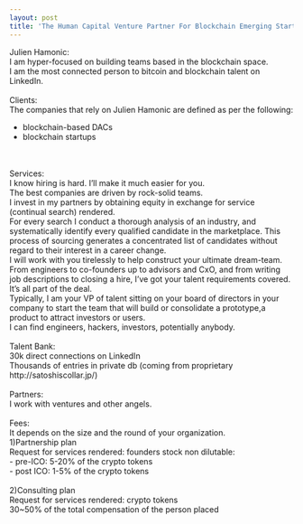 ```yaml
---
layout: post
title: 'The Human Capital Venture Partner For Blockchain Emerging Startups'
---
```


Julien Hamonic: <br>
I am hyper-focused on building teams based in the blockchain space. <br>
I am the most connected person to bitcoin and blockchain talent on LinkedIn. <br>
<br>
Clients:<br>
The companies that rely on Julien Hamonic are defined as per the following:<br>
* blockchain-based DACs <br>
* blockchain startups <br>
<br>
<br>
Services: <br>
I know hiring is hard. I’ll make it much easier for you. <br>
The best companies are driven by rock-solid teams. <br>
I invest in my partners by obtaining equity in exchange for service (continual search) rendered. <br>
For every search I conduct a thorough analysis of an industry, and systematically identify every qualified candidate in the marketplace. This process of sourcing generates a concentrated list of candidates without regard to their interest in a career change. <br>
I will work with you tirelessly to help construct your ultimate dream-team. <br>
From engineers to co-founders up to advisors and CxO, and from writing job descriptions to closing a hire, I’ve got your talent requirements covered. It’s all part of the deal. <br>
Typically, I am your VP of talent sitting on your board of directors in your company to start the team that will build or consolidate a prototype,a product to attract investors or users. <br>
I can find engineers, hackers, investors, potentially anybody. <br>
<br>
Talent Bank: <br>
30k direct connections on LinkedIn <br>
Thousands of entries in private db (coming from proprietary http://satoshiscollar.jp/) <br>
<br>
Partners: <br>
I work with ventures and other angels. <br>
<br>
Fees: <br>
It depends on the size and the round of your organization.<br>
1)Partnership plan <br>
Request for services rendered: founders stock non dilutable: <br>
- pre-ICO: 5-20%  of the crypto tokens <br>
- post ICO: 1-5% of the crypto tokens <br>
<br>
2)Consulting plan <br>
Request for services rendered: crypto tokens <br>
30~50% of the total compensation of the person placed <br>

